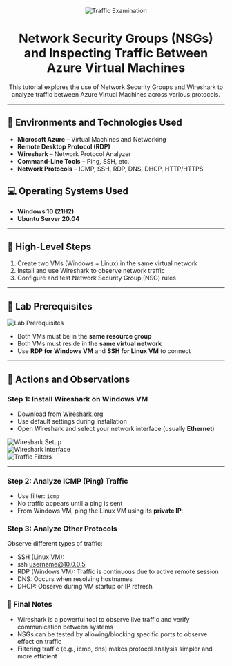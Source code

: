 <p align="center">
  <img src="https://i.imgur.com/Ua7udoS.png" alt="Traffic Examination"/>
</p>

<h1 align="center">Network Security Groups (NSGs) and Inspecting Traffic Between Azure Virtual Machines</h1>

<p align="center">
  This tutorial explores the use of Network Security Groups and Wireshark to analyze traffic between Azure Virtual Machines across various protocols.
</p>

---

## 🧰 Environments and Technologies Used

- **Microsoft Azure** – Virtual Machines and Networking  
- **Remote Desktop Protocol (RDP)**  
- **Wireshark** – Network Protocol Analyzer  
- **Command-Line Tools** – Ping, SSH, etc.  
- **Network Protocols** – ICMP, SSH, RDP, DNS, DHCP, HTTP/HTTPS

## 💻 Operating Systems Used

- **Windows 10 (21H2)**
- **Ubuntu Server 20.04**

---

## 🔄 High-Level Steps

1. Create two VMs (Windows + Linux) in the same virtual network
2. Install and use Wireshark to observe network traffic
3. Configure and test Network Security Group (NSG) rules

---

## 📅 Lab Prerequisites

![Lab Prerequisites](https://github.com/user-attachments/assets/af763d83-8846-435d-bafa-280312109acf)

- Both VMs must be in the **same resource group**
- Both VMs must reside in the **same virtual network**
- Use **RDP for Windows VM** and **SSH for Linux VM** to connect

---

## 🚀 Actions and Observations

### Step 1: Install Wireshark on Windows VM

- Download from [Wireshark.org](https://www.wireshark.org/)
- Use default settings during installation
- Open Wireshark and select your network interface (usually **Ethernet**)

![Wireshark Setup](https://github.com/user-attachments/assets/4fed5d3f-ed49-4cad-8691-ac2bb71d7c78)  
![Wireshark Interface](https://github.com/user-attachments/assets/b6a83238-afee-41f0-9fc9-ee104cb7abf1)  
![Traffic Filters](https://github.com/user-attachments/assets/d67d6dd3-4014-4750-881d-68879e6fb698)

---

### Step 2: Analyze ICMP (Ping) Traffic

- Use filter: `icmp`
- No traffic appears until a ping is sent
- From Windows VM, ping the Linux VM using its **private IP**:

### Step 3: Analyze Other Protocols

Observe different types of traffic:
- SSH (Linux VM):
- ssh username@10.0.0.5
- RDP (Windows VM): Traffic is continuous due to active remote session
- DNS: Occurs when resolving hostnames
- DHCP: Observe during VM startup or IP refresh


### 🧪 Final Notes

- Wireshark is a powerful tool to observe live traffic and verify communication between systems
- NSGs can be tested by allowing/blocking specific ports to observe effect on traffic
- Filtering traffic (e.g., icmp, dns) makes protocol analysis simpler and more efficient


